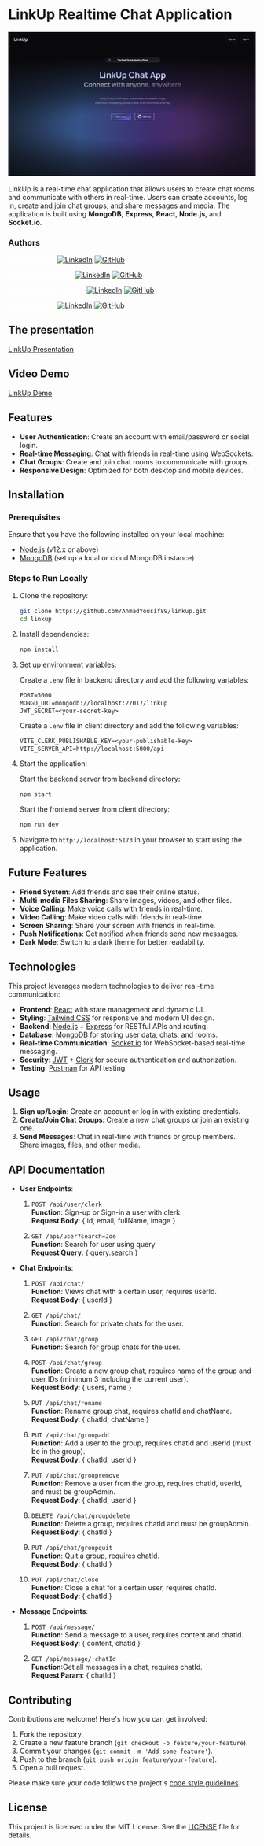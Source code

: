 ﻿# LinkUp Realtime Chat Application

![hero image](/assets/hero.png)

LinkUp is a real-time chat application that allows users to create chat rooms and communicate with others in real-time. Users can create accounts, log in, create and join chat groups, and share messages and media. The application is built using **MongoDB**, **Express**, **React**, **Node.js**, and **Socket.io**.

### Authors

<span style="color: white;">**Malik Hussein**</span>
[![LinkedIn](https://img.icons8.com/color/16/000000/linkedin-circled.png)](https://www.linkedin.com/in/malikhussein/)
[![GitHub](https://img.icons8.com/color/16/000000/github.png)](https://github.com/Medjai229)<br/>

**<span style="color: white;">**Mohamed Marzouk**</span>**
[![LinkedIn](https://img.icons8.com/color/16/000000/linkedin-circled.png)](https://www.linkedin.com/in/mohamed-marzouk-38aa75286/)
[![GitHub](https://img.icons8.com/color/16/000000/github.png)](https://github.com/MMarzoo)<br/>

<span style="color: white;">**Mahmoud Mohey Eldin**</span>
[![LinkedIn](https://img.icons8.com/color/16/000000/linkedin-circled.png)](https://www.linkedin.com/in/moodyeg/)
[![GitHub](https://img.icons8.com/color/16/000000/github.png)](https://github.com/MoodyEG)<br/>

<span style="color: white;">**Ahmad Yousif**</span>
[![LinkedIn](https://img.icons8.com/color/16/000000/linkedin-circled.png)](https://www.linkedin.com/in/dev-ahmadyousif/)
[![GitHub](https://img.icons8.com/color/16/000000/github.png)](https://github.com/AhmadYousif89)<br/>

## The presentation

[LinkUp Presentation](https://docs.google.com/presentation/d/1TitFRNG5WmF0RtF-CoTW61k3OW5bwW5Pr2SIBrvStHY/edit?usp=sharing)<br/>

## Video Demo

[LinkUp Demo](https://drive.google.com/file/d/1ab143Nn5-YL-07s-GyXRnoaYx0rVUnb6/view?usp=sharing)<br/>

## Features

- **User Authentication**: Create an account with email/password or social login.
- **Real-time Messaging**: Chat with friends in real-time using WebSockets.
- **Chat Groups**: Create and join chat rooms to communicate with groups.
- **Responsive Design**: Optimized for both desktop and mobile devices.

## Installation

### Prerequisites

Ensure that you have the following installed on your local machine:

- [Node.js](https://nodejs.org/) (v12.x or above)
- [MongoDB](https://www.mongodb.com/) (set up a local or cloud MongoDB instance)

### Steps to Run Locally

1.  Clone the repository:

    ```bash
    git clone https://github.com/AhmadYousif89/linkup.git
    cd linkup
    ```

2.  Install dependencies:

    ```bash
    npm install
    ```

3.  Set up environment variables:

    Create a `.env` file in backend directory and add the following variables:

    ```plaintext
    PORT=5000
    MONGO_URI=mongodb://localhost:27017/linkup
    JWT_SECRET=<your-secret-key>
    ```

    Create a `.env` file in client directory and add the following variables:

    ```plaintext
    VITE_CLERK_PUBLISHABLE_KEY=<your-publishable-key>
    VITE_SERVER_API=http://localhost:5000/api
    ```

4.  Start the application:

    Start the backend server from backend directory:

    ```bash
    npm start
    ```

    Start the frontend server from client directory:

    ```bash
    npm run dev
    ```

5.  Navigate to `http://localhost:5173` in your browser to start using the application.

## Future Features

- **Friend System**: Add friends and see their online status.
- **Multi-media Files Sharing**: Share images, videos, and other files.
- **Voice Calling**: Make voice calls with friends in real-time.
- **Video Calling**: Make video calls with friends in real-time.
- **Screen Sharing**: Share your screen with friends in real-time.
- **Push Notifications**: Get notified when friends send new messages.
- **Dark Mode**: Switch to a dark theme for better readability.

## Technologies

This project leverages modern technologies to deliver real-time communication:

- **Frontend**: [React](https://reactjs.org/) with state management and dynamic UI.
- **Styling**: [Tailwind CSS](https://tailwindcss.com/) for responsive and modern UI design.
- **Backend**: [Node.js](https://nodejs.org/) + [Express](https://expressjs.com/) for RESTful APIs and routing.
- **Database**: [MongoDB](https://www.mongodb.com/) for storing user data, chats, and rooms.
- **Real-time Communication**: [Socket.io](https://socket.io/) for WebSocket-based real-time messaging.
- **Security**: [JWT](https://jwt.io/) + [Clerk](https://clerk.dev/) for secure authentication and authorization.
- **Testing**: [Postman](https://www.postman.com/) for API testing

## Usage

1. **Sign up/Login**: Create an account or log in with existing credentials.
2. **Create/Join Chat Groups**: Create a new chat groups or join an existing one.
3. **Send Messages**: Chat in real-time with friends or group members. Share images, files, and other media.

## API Documentation

- **User Endpoints**:

  1.  `POST /api/user/clerk`<br/>
      **Function**: Sign-up or Sign-in a user with clerk.<br/>
      **Request Body**: { id, email, fullName, image }<br/>

  2.  `GET /api/user?search=Joe`<br/>
      **Function**: Search for user using query<br/>
      **Request Query**: { query.search }<br/>

- **Chat Endpoints**:

  1.  `POST /api/chat/`<br/>
      **Function**: Views chat with a certain user, requires userId.<br/>
      **Request Body**: { userId }<br/>

  2.  `GET /api/chat/`<br/>
      **Function**: Search for private chats for the user.<br/>

  3.  `GET /api/chat/group`<br/>
      **Function**: Search for group chats for the user.<br/>

  4.  `POST /api/chat/group`<br/>
      **Function**: Create a new group chat, requires name of the group and user IDs (minimum 3 including the current user).<br/>
      **Request Body**: { users, name }<br/>

  5.  `PUT /api/chat/rename`<br/>
      **Function**: Rename group chat, requires chatId and chatName.<br/>
      **Request Body**: { chatId, chatName }<br/>

  6.  `PUT /api/chat/groupadd`<br/>
      **Function**: Add a user to the group, requires chatId and userId (must be in the group).<br/>
      **Request Body**: { chatId, userId }<br/>

  7.  `PUT /api/chat/groupremove`<br/>
      **Function**: Remove a user from the group, requires chatId, userId, and must be groupAdmin.<br/>
      **Request Body**: { chatId, userId }<br/>

  8.  `DELETE /api/chat/groupdelete`<br/>
      **Function**: Delete a group, requires chatId and must be groupAdmin.<br/>
      **Request Body**: { chatId }<br/>

  9.  `PUT /api/chat/groupquit`<br/>
      **Function**: Quit a group, requires chatId.<br/>
      **Request Body**: { chatId }<br/>

  10. `PUT /api/chat/close`<br/>
      **Function**: Close a chat for a certain user, requires chatId.<br/>
      **Request Body**: { chatId }<br/>

- **Message Endpoints**:

  1.  `POST /api/message/`<br/>
      **Function**: Send a message to a user, requires content and chatId.<br/>
      **Request Body**: { content, chatId }<br/>

  2.  `GET /api/message/:chatId`<br/>
      **Function**:Get all messages in a chat, requires chatId.<br/>
      **Request Param**: { chatId }<br/>

## Contributing

Contributions are welcome! Here's how you can get involved:

1. Fork the repository.
2. Create a new feature branch (`git checkout -b feature/your-feature`).
3. Commit your changes (`git commit -m 'Add some feature'`).
4. Push to the branch (`git push origin feature/your-feature`).
5. Open a pull request.

Please make sure your code follows the project's [code style guidelines](#).

## License

This project is licensed under the MIT License. See the [LICENSE](LICENSE) file for details.
